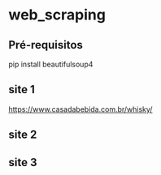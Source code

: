 # web_scraping

## Pré-requisitos
pip install beautifulsoup4

## site 1
https://www.casadabebida.com.br/whisky/

## site 2

## site 3
